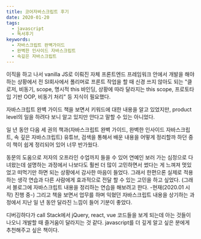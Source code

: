 ```yaml
---
title: 코어자바스크립트 후기
date: 2020-01-20
tags:
  - javascript
  - 독서후기
keywords:
  - 자바스크립트 완벽가이드
  - 완벽한 인사이드 자바스크립트
  - 속깊은 자바스크립트
---
```


이직을 하고 나서 vanilla JS로 이뤄진 자체 프론트엔드 프레임워크 안에서 개발을 해야 하는 상황에서 전 SI회사에서 폴리머로 프론트 작업을 할 때 신경 쓰지 않아도 되는 "클로저, 비동기, scope, 명시적 this 바인딩, 상황에 따라 달라지는 this scope, 프로토타입 기반 OOP, 비동기 처리" 등 지식이 필요했다.

자바스크립트 완벽 가이드 책을 보면서 키워드에 대한 내용을 알고 있었지만, product level의 일을 하려다 보니 알고 있지만 안다고 말할 수 있는 아니었다.

일 년 동안 다음 세 권의 책과(자바스크립트 완벽 가이드, 완벽한 인사이드 자바스크립트, 속 깊은 자바스크립트) 유튜브, 검색을 통해서 배운 내용을 어떻게 정리할까 하던 중 이 책이 쉽게 정리되어 있어 너무 반가웠다.

동문의 도움으로 저자의 오프라인 수업까지 들을 수 있어 연예인 보러 가는 심정으로 다녀왔는데 설명하는 과정에서 나보다도 훨씬 더 많이 고민하면서 썼다는 게 느껴져 멋있었고 떠먹기만 하면 되는 상황에서 감사한 마음이 들었다. 그래서 한편으론 실제로 적용하는 생각 연습과 다른 사람에게 효과적으로 전달 할 수 있는 고민을 하고 싶었다. (그래서 블로그에 자바스크립트 내용을 정리하는 연습을 해보려고 한다. -현재(2020.01 시작) 진행 중-) 그리고 책을 보면서 업무를 하며 익혔던 자바스크립트 내용을 상기하는 과정에서 지난 일 년 동안 달라진 느낌이 들어 기분이 좋았다.

디버깅하다가 call Stack에서 jQuery, react, vue 코드들을 보게 되는데 아는 것들이 나오니 개발할 때 즐거움이 달라지는 것 같다.
javascript를 더 깊게 알고 싶은 분에게 추천해주고 싶은 책이다.


